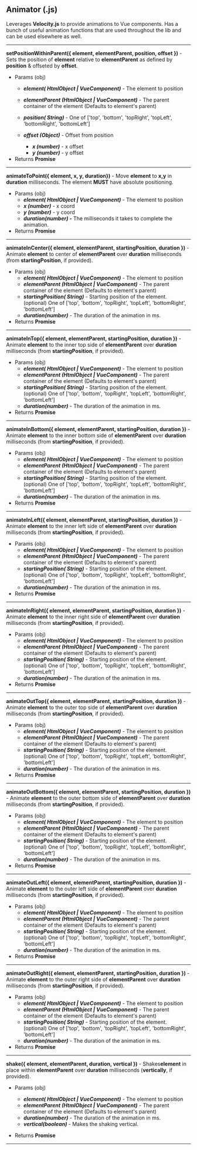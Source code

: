 ## Animator (.js)
Leverages **Velocity.js** to provide animations to Vue components. Has a bunch of useful animation functions that are used throughout the lib and can be used elsewhere as well.

----------------
**setPositionWithinParent({ element, elementParent, position, offset })** - Sets the position of **element** relative to **elementParent** as defined by **position** & offseted by **offset**.

-	Params (obj)
	- ***element( HtmlObject | VueComponent)*** - The element to position
	- ***elementParent (HtmlObject | VueComponent)*** - The parent container of the element (Defaults to element's parent)
 
	- ***position( String)*** - One of ['top', 'bottom', 'topRight', 'topLeft', 'bottomRight', 'bottomLeft']
	- ***offset (Object)*** - Offset from position
		- ***x (number)*** - x offset
		- ***y (number)*** - y offset
- Returns **Promise**

------------------

**animateToPoint({ element, x, y, duration})** - Move **element** to **x,y** in **duration** milliseconds. The element **MUST** have absolute positioning.

-	Params (obj)
	- ***element( HtmlObject | VueComponent)*** - The element to position
	- ***x (number)*** - x coord
	- ***y (number)*** - y coord
	- ***duration(number) -*** The milliseconds it takes to complete the animation.
- Returns **Promise**

------------------
**animateInCenter({ element, elementParent, startingPosition, duration })** - Animate **element** to center of **elementParent** over **duration** milliseconds (from **startingPosition**, if provided).

-	Params (obj)
	- ***element( HtmlObject | VueComponent)*** - The element to position
	- ***elementParent (HtmlObject | VueComponent)*** - The parent container of the element (Defaults to element's parent)
 	- ***startingPosition( String)*** - Starting position of the element. (optional) One of ['top', 'bottom', 'topRight', 'topLeft', 'bottomRight', 'bottomLeft']
	- ***duration(number)*** - The duration of the animation in ms.
- Returns **Promise**

------------------
**animateInTop({ element, elementParent, startingPosition, duration })** - Animate **element** to the inner top side of **elementParent** over **duration** milliseconds (from **startingPosition**, if provided).

-	Params (obj)
	- ***element( HtmlObject | VueComponent)*** - The element to position
	- ***elementParent (HtmlObject | VueComponent)*** - The parent container of the element (Defaults to element's parent)
 	- ***startingPosition( String)*** - Starting position of the element. (optional) One of ['top', 'bottom', 'topRight', 'topLeft', 'bottomRight', 'bottomLeft']
	- ***duration(number)*** - The duration of the animation in ms.
- Returns **Promise**

------------------

**animateInBottom({ element, elementParent, startingPosition, duration })** - Animate **element** to the inner bottom side of **elementParent** over **duration** milliseconds (from **startingPosition**, if provided).

-	Params (obj)
	- ***element( HtmlObject | VueComponent)*** - The element to position
	- ***elementParent (HtmlObject | VueComponent)*** - The parent container of the element (Defaults to element's parent)
 	- ***startingPosition( String)*** - Starting position of the element. (optional) One of ['top', 'bottom', 'topRight', 'topLeft', 'bottomRight', 'bottomLeft']
	- ***duration(number)*** - The duration of the animation in ms.
- Returns **Promise**

------------------
**animateInLeft({ element, elementParent, startingPosition, duration })** - Animate **element** to the inner left side of **elementParent** over **duration** milliseconds (from **startingPosition**, if provided).

-	Params (obj)
	- ***element( HtmlObject | VueComponent)*** - The element to position
	- ***elementParent (HtmlObject | VueComponent)*** - The parent container of the element (Defaults to element's parent)
 	- ***startingPosition( String)*** - Starting position of the element. (optional) One of ['top', 'bottom', 'topRight', 'topLeft', 'bottomRight', 'bottomLeft']
	- ***duration(number)*** - The duration of the animation in ms.
- Returns **Promise**

------------------

**animateInRight({ element, elementParent, startingPosition, duration })** - Animate **element** to the inner right side of **elementParent** over **duration** milliseconds (from **startingPosition**, if provided).

-	Params (obj)
	- ***element( HtmlObject | VueComponent)*** - The element to position
	- ***elementParent (HtmlObject | VueComponent)*** - The parent container of the element (Defaults to element's parent)
 	- ***startingPosition( String)*** - Starting position of the element. (optional) One of ['top', 'bottom', 'topRight', 'topLeft', 'bottomRight', 'bottomLeft']
	- ***duration(number)*** - The duration of the animation in ms.
- Returns **Promise**

------------------
**animateOutTop({ element, elementParent, startingPosition, duration })** - Animate **element** to the outer top side of **elementParent** over **duration** milliseconds (from **startingPosition**, if provided).

-	Params (obj)
	- ***element( HtmlObject | VueComponent)*** - The element to position
	- ***elementParent (HtmlObject | VueComponent)*** - The parent container of the element (Defaults to element's parent)
 	- ***startingPosition( String)*** - Starting position of the element. (optional) One of ['top', 'bottom', 'topRight', 'topLeft', 'bottomRight', 'bottomLeft']
	- ***duration(number)*** - The duration of the animation in ms.
- Returns **Promise**

------------------
**animateOutBottom({ element, elementParent, startingPosition, duration })** - Animate **element** to the outer bottom side of **elementParent** over **duration** milliseconds (from **startingPosition**, if provided).

-	Params (obj)
	- ***element( HtmlObject | VueComponent)*** - The element to position
	- ***elementParent (HtmlObject | VueComponent)*** - The parent container of the element (Defaults to element's parent)
 	- ***startingPosition( String)*** - Starting position of the element. (optional) One of ['top', 'bottom', 'topRight', 'topLeft', 'bottomRight', 'bottomLeft']
	- ***duration(number)*** - The duration of the animation in ms.
- Returns **Promise**

------------------
**animateOutLeft({ element, elementParent, startingPosition, duration })** - Animate **element** to the outer left side of **elementParent** over **duration** milliseconds (from **startingPosition**, if provided).

-	Params (obj)
	- ***element( HtmlObject | VueComponent)*** - The element to position
	- ***elementParent (HtmlObject | VueComponent)*** - The parent container of the element (Defaults to element's parent)
 	- ***startingPosition( String)*** - Starting position of the element. (optional) One of ['top', 'bottom', 'topRight', 'topLeft', 'bottomRight', 'bottomLeft']
	- ***duration(number)*** - The duration of the animation in ms.
- Returns **Promise**

------------------
**animateOutRight({ element, elementParent, startingPosition, duration })** - Animate **element** to the outer right side of **elementParent** over **duration** milliseconds (from **startingPosition**, if provided).

-	Params (obj)
	- ***element( HtmlObject | VueComponent)*** - The element to position
	- ***elementParent (HtmlObject | VueComponent)*** - The parent container of the element (Defaults to element's parent)
 	- ***startingPosition( String)*** - Starting position of the element. (optional) One of ['top', 'bottom', 'topRight', 'topLeft', 'bottomRight', 'bottomLeft']
	- ***duration(number)*** - The duration of the animation in ms.
- Returns **Promise**

------------------
**shake({ element, elementParent, duration, vertical })** - Shakes**element** in place within **elementParent** over **duration** milliseconds (**vertically**, if provided).

-	Params (obj)
	- ***element( HtmlObject | VueComponent)*** - The element to position
	- ***elementParent (HtmlObject | VueComponent)*** - The parent container of the element (Defaults to element's parent)
	- ***duration(number)*** - The duration of the animation in ms.
  	- ***vertical(boolean)*** - Makes the shaking vertical.

- Returns **Promise**

------------------
